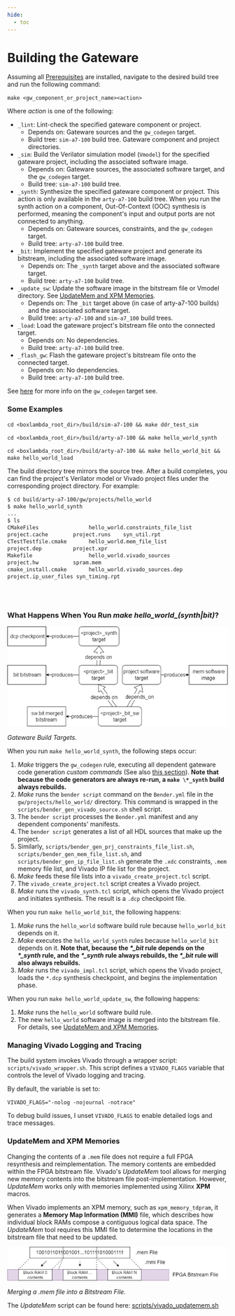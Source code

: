 ```yaml
---
hide:
  - toc
---
```


# Building the Gateware

Assuming all [Prerequisites](prerequisites.md) are installed, navigate to the desired build tree and run the following command:

```
make <gw_component_or_project_name><action>
```

Where *action* is one of the following:

- `_lint`: Lint-check the specified gateware component or project.
    - Depends on: Gateware sources and the `gw_codegen` target.
    - Build tree: `sim-a7-100` build tree. Gateware component and project directories.
- `_sim`: Build the Verilator simulation model (`Vmodel`) for the specified gateware project, including the associated software image.
    - Depends on: Gateware sources, the associated software target, and the `gw_codegen` target.
    - Build tree: `sim-a7-100` build tree.
- `_synth`: Synthesize the specified gateware component or project. This action is only available in the `arty-a7-100` build tree. When you run the synth action on a component, Out-Of-Context (OOC) synthesis is performed, meaning the component's input and output ports are not connected to anything.
    - Depends on: Gateware sources, constraints, and the `gw_codegen` target.
    - Build tree: `arty-a7-100` build tree.
- `_bit`: Implement the specified gateware project and generate its bitstream, including the associated software image.
    - Depends on: The `_synth` target above and the associated software target.
    - Build tree: `arty-a7-100` build tree.
- `_update_sw`: Update the software image in the bitstream file or Vmodel directory. See [UpdateMem and XPM Memories](#updatemem-and-xpm-memories).
    - Depends on: The `_bit` target above (in case of arty-a7-100 builds) and the associated software target.
    - Build tree: `arty-a7-100` and `sim-a7_100` build trees.
- `_load`: Load the gateware project's bitstream file onto the connected target.
    - Depends on: No dependencies.
    - Build tree: `arty-a7-100` build tree.
- `_flash_gw`: Flash the gateware project's bitstream file onto the connected target.
    - Depends on: No dependencies.
    - Build tree: `arty-a7-100` build tree.

See [here](build_sys_gw_build_struct.md#four-layers) for more info on the `gw_codegen` target see.

### Some Examples

```
cd <boxlambda_root_dir>/build/sim-a7-100 && make ddr_test_sim
```

```
cd <boxlambda_root_dir>/build/arty-a7-100 && make hello_world_synth
```

```
cd <boxlambda_root_dir>/build/arty-a7-100 && make hello_world_bit && make hello_world_load
```

The build directory tree mirrors the source tree. After a build completes, you can find the project's Verilator model or Vivado project files under the corresponding project directory. For example:

```
$ cd build/arty-a7-100/gw/projects/hello_world
$ make hello_world_synth
...
$ ls
CMakeFiles                hello_world.constraints_file_list  project.cache        project.runs    syn_util.rpt
CTestTestfile.cmake       hello_world.mem_file_list          project.dep          project.xpr
Makefile                  hello_world.vivado_sources         project.hw           spram.mem
cmake_install.cmake       hello_world.vivado_sources.dep     project.ip_user_files syn_timing.rpt
```

<br><br>

### What Happens When You Run *make hello_world_(synth|bit)*?

![Gateware Build Targets.](assets/gw_build_targets.drawio.png)

*Gateware Build Targets.*

When you run `make hello_world_synth`, the following steps occur:

1. *Make* triggers the `gw_codegen` rule, executing all dependent gateware code generation *custom commands* (See also [this section](build_sys_gw_build_struct.md#four-layers)). **Note that because the code generators are always re-run, a `make \*_synth` build always rebuilds.**
2. *Make* runs the `bender script` command on the `Bender.yml` file in the `gw/projects/hello_world/` directory. This command is wrapped in the `scripts/bender_gen_vivado_source.sh` shell script.
3. The `bender script` processes the `Bender.yml` manifest and any dependent components' manifests.
4. The `bender script` generates a list of all HDL sources that make up the project.
5. Similarly, `scripts/bender_gen_prj_constraints_file_list.sh`, `scripts/bender_gen_mem_file_list.sh`, and `scripts/bender_gen_ip_file_list.sh` generate the `.xdc` constraints, `.mem` memory file list, and Vivado IP file list for the project.
6. *Make* feeds these file lists into a `vivado_create_project.tcl` script.
7. The `vivado_create_project.tcl` script creates a Vivado project.
8. *Make* runs the `vivado_synth.tcl` script, which opens the Vivado project and initiates synthesis. The result is a `.dcp` checkpoint file.

When you run `make hello_world_bit`, the following happens:

1. *Make* runs the `hello_world` software build rule because `hello_world_bit` depends on it.
2. *Make* executes the `hello_world_synth` rules because `hello_world_bit` depends on it. **Note that, because the *\*_bit* rule depends on the *\*_synth* rule, and the *\*_synth* rule always rebuilds, the *\*_bit* rule will also always rebuilds.**
2. *Make* runs the `vivado_impl.tcl` script, which opens the Vivado project, loads the `*.dcp` synthesis checkpoint, and begins the implementation phase.

When you run `make hello_world_update_sw`, the following happens:

1. *Make* runs the `hello_world` software build rule.
2. The new `hello_world` software image is merged into the bitstream file. For details, see [UpdateMem and XPM Memories](#updatemem-and-xpm-memories).

### Managing Vivado Logging and Tracing

The build system invokes Vivado through a wrapper script: `scripts/vivado_wrapper.sh`.
This script defines a `VIVADO_FLAGS` variable that controls the level of Vivado logging and tracing.

By default, the variable is set to:

```
VIVADO_FLAGS="-nolog -nojournal -notrace"
```

To debug build issues, I unset `VIVADO_FLAGS` to enable detailed logs and trace messages.

### UpdateMem and XPM Memories

Changing the contents of a `.mem` file does not require a full FPGA resynthesis and reimplementation. The memory contents are embedded within the FPGA bitstream file. Vivado's *UpdateMem* tool allows for merging new memory contents into the bitstream file post-implementation. However, *UpdateMem* works only with memories implemented using Xilinx **XPM** macros.

When Vivado implements an XPM memory, such as `xpm_memory_tdpram`, it generates a **Memory Map Information (MMI)** file, which describes how individual block RAMs compose a contiguous logical data space. The *UpdateMem* tool requires this MMI file to determine the locations in the bitstream file that need to be updated.

![Merging a .mem file into a bitstream file.](assets/merge_mem_file_into_bitstream_file.drawio.png)

*Merging a .mem file into a Bitstream File.*

The *UpdateMem* script can be found here: [scripts/vivado_updatemem.sh](https://github.com/epsilon537/boxlambda/blob/master/scripts/vivado_updatemem.sh)


